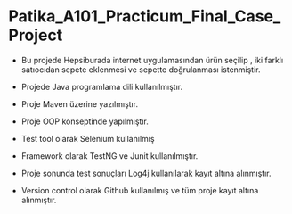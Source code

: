 # Patika_A101_Practicum_Final_Case_Project

* Bu projede Hepsiburada internet uygulamasından ürün seçilip , iki  farklı satıocıdan sepete eklenmesi ve sepette doğrulanması istenmiştir.

* Projede Java programlama dili kullanılmıştır.

* Proje Maven üzerine yazılmıştır.

* Proje OOP konseptinde yapılmıştır.

* Test tool olarak Selenium kullanılmış

* Framework olarak TestNG ve Junit kullanılmıştır.

* Proje sonunda test sonuçları Log4j kullanılarak kayıt altına alınmıştır.

* Version control olarak Github kullanılmış ve tüm proje kayıt altına alınmıştır.



